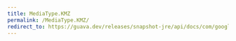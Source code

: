 ```yaml
---
title: MediaType.KMZ
permalink: /MediaType.KMZ/
redirect_to: https://guava.dev/releases/snapshot-jre/api/docs/com/google/common/net/MediaType.html#KMZ
---
```

